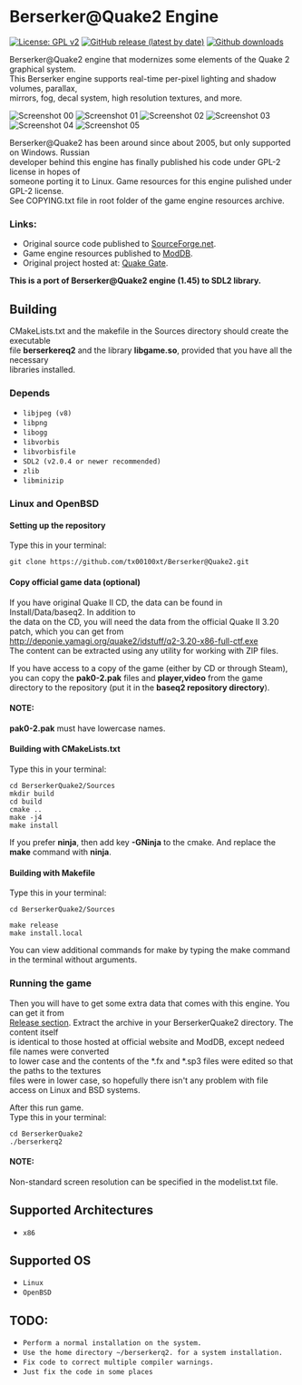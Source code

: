 # Berserker@Quake2 Engine
[![License: GPL v2](https://img.shields.io/badge/License-GPL_v2-blue.svg)](https://www.gnu.org/licenses/old-licenses/gpl-2.0.en.html)
[![GitHub release (latest by date)](https://img.shields.io/github/v/release/tx00100xt/BerserkerQuake2)](https://github.com/tx00100xt/BerserkerQuake2/releases/tag/1.45.1-beta1)
[![Github downloads](https://img.shields.io/github/downloads/tx00100xt/BerserkerQuake2/total.svg?logo=github&logoColor=white&style=flat-square&color=E75776)](https://github.com/tx00100xt/BerserkerQuake2/releases/)

Berserker@Quake2 engine that modernizes some elements of the Quake 2 graphical system.  
This Berserker engine supports real-time per-pixel lighting and shadow volumes, parallax,  
mirrors, fog, decal system, high resolution textures, and more.

![Screenshot 00](https://raw.githubusercontent.com/tx00100xt/BerserkerQuake2/master/Images/image-1.png)
![Screenshot 01](https://raw.githubusercontent.com/tx00100xt/BerserkerQuake2/master/Images/image-2.png)
![Screenshot 02](https://raw.githubusercontent.com/tx00100xt/BerserkerQuake2/master/Images/image-3.png)
![Screenshot 03](https://raw.githubusercontent.com/tx00100xt/BerserkerQuake2/master/Images/image-4.png)
![Screenshot 04](https://raw.githubusercontent.com/tx00100xt/BerserkerQuake2/master/Images/image-5.png)
![Screenshot 05](https://raw.githubusercontent.com/tx00100xt/BerserkerQuake2/master/Images/image-6.png)

Berserker@Quake2 has been around since about 2005, but only supported on Windows. Russian  
developer behind this engine has finally published his code under GPL-2 license in hopes of  
someone porting it to Linux. Game resources for this engine pulished under GPL-2 license.  
See COPYING.txt  file in root folder of the game engine resources archive.

### Links:
- Original source code published to [SourceForge.net](http://sourceforge.net/projects/quake2berserker/).
- Game engine resources published to [ModDB](https://www.moddb.com/mods/berserkerquake2/downloads/berserkerquake2-145-full).
- Original project hosted at: [Quake Gate](http://berserker.quakegate.ru/).

**This is a port of Berserker@Quake2 engine (1.45) to SDL2 library.**

Building
--------
CMakeLists.txt and the makefile in the Sources directory should create the executable  
file **berserkereq2** and the library **libgame.so**, provided that you have all the necessary  
libraries installed.

### Depends

* `libjpeg (v8)`
* `libpng`
* `libogg`
* `libvorbis`
* `libvorbisfile`
* `SDL2 (v2.0.4 or newer recommended)`
* `zlib`
* `libminizip`

### Linux and OpenBSD

#### Setting up the repository

Type this in your terminal:

```
git clone https://github.com/tx00100xt/Berserker@Quake2.git
```

#### Copy official game data (optional)

If you have original Quake II CD, the data can be found in Install/Data/baseq2. In addition to  
the data on the CD, you will need the data from the official Quake II 3.20 patch, which you can get from  
http://deponie.yamagi.org/quake2/idstuff/q2-3.20-x86-full-ctf.exe  
The content can be extracted using any utility for working with ZIP files.  

If you have access to a copy of the game (either by CD or through Steam),  
you can copy the **pak0-2.pak** files and **player,video** from the game   
directory to the repository (put it in the **baseq2 repository directory**).  

#### NOTE:
**pak0-2.pak** must have lowercase names.

#### Building with CMakeLists.txt

Type this in your terminal:

```
cd BerserkerQuake2/Sources
mkdir build
cd build
cmake ..
make -j4
make install
```
If you prefer **ninja**, then add key **-GNinja** to the cmake. And replace the **make** command with **ninja**.

#### Building with Makefile

Type this in your terminal:

```
cd BerserkerQuake2/Sources

make release
make install.local
```

You can view additional commands for make by typing the make command in the terminal without arguments.

### Running the game

Then you will have to get some extra data that comes with this engine. You can get it from  
[Release section](https://github.com/tx00100xt/BerserkerQuake2/releases). Extract the archive in  your BerserkerQuake2 directory. The content itself  
is identical to those hosted at official website and ModDB, except nedeed file names were converted  
to lower case and the contents of the *.fx and *.sp3 files were edited so that the paths to the textures  
files were in lower case, so hopefully there isn't any problem with file  
access on Linux and BSD systems.  

After this run game.  
Type this in your terminal:  

```
cd BerserkerQuake2
./berserkerq2
```
#### NOTE:
Non-standard screen resolution can be specified in the modelist.txt file.

Supported Architectures
----------------------
* `x86`

Supported OS
-----------
* `Linux`
* `OpenBSD`

TODO:
-----
* `Perform a normal installation on the system.`
* `Use the home directory ~/berserkerq2. for a system installation.`
* `Fix code to correct multiple compiler warnings.`
* `Just fix the code in some places`

